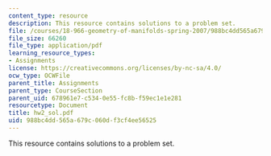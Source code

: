 ```yaml
---
content_type: resource
description: This resource contains solutions to a problem set.
file: /courses/18-966-geometry-of-manifolds-spring-2007/988bc4dd565a679c060df3cf4ee56525_hw2_sol.pdf
file_size: 66260
file_type: application/pdf
learning_resource_types:
- Assignments
license: https://creativecommons.org/licenses/by-nc-sa/4.0/
ocw_type: OCWFile
parent_title: Assignments
parent_type: CourseSection
parent_uid: 678961e7-c534-0e55-fc8b-f59ec1e1e281
resourcetype: Document
title: hw2_sol.pdf
uid: 988bc4dd-565a-679c-060d-f3cf4ee56525
---
```

This resource contains solutions to a problem set.